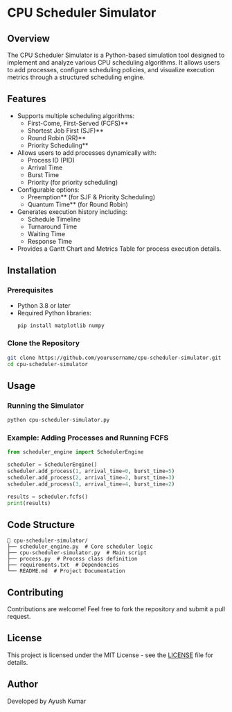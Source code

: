 
# CPU Scheduler Simulator

## Overview
The CPU Scheduler Simulator is a Python-based simulation tool designed to implement and analyze various CPU scheduling algorithms. It allows users to add processes, configure scheduling policies, and visualize execution metrics through a structured scheduling engine.

## Features
- Supports multiple scheduling algorithms:
  - First-Come, First-Served (FCFS)**
  - Shortest Job First (SJF)**
  - Round Robin (RR)**
  - Priority Scheduling**
- Allows users to add processes dynamically with:
  - Process ID (PID)
  - Arrival Time
  - Burst Time
  - Priority (for priority scheduling)
- Configurable options:
  - Preemption** (for SJF & Priority Scheduling)
  - Quantum Time** (for Round Robin)
- Generates execution history including:
  - Schedule Timeline
  - Turnaround Time
  - Waiting Time
  - Response Time
- Provides a Gantt Chart and Metrics Table for process execution details.

## Installation
### Prerequisites
- Python 3.8 or later
- Required Python libraries:
  ```bash
  pip install matplotlib numpy
  ```

### Clone the Repository
```bash
git clone https://github.com/yourusername/cpu-scheduler-simulator.git
cd cpu-scheduler-simulator
```

## Usage
### Running the Simulator
```bash
python cpu-scheduler-simulator.py
```

### Example: Adding Processes and Running FCFS
```python
from scheduler_engine import SchedulerEngine

scheduler = SchedulerEngine()
scheduler.add_process(1, arrival_time=0, burst_time=5)
scheduler.add_process(2, arrival_time=2, burst_time=3)
scheduler.add_process(3, arrival_time=4, burst_time=2)

results = scheduler.fcfs()
print(results)
```



## Code Structure
```
📂 cpu-scheduler-simulator/
├── scheduler_engine.py  # Core scheduler logic
├── cpu-scheduler-simulator.py  # Main script
├── process.py  # Process class definition
├── requirements.txt  # Dependencies
└── README.md  # Project Documentation
```

## Contributing
Contributions are welcome! Feel free to fork the repository and submit a pull request.

## License
This project is licensed under the MIT License - see the [LICENSE](LICENSE) file for details.

## Author
Developed by Ayush Kumar

